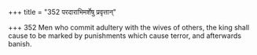 +++
title = "352 परदाराभिमर्शेषु प्रवृत्तान्"

+++
352	Men who commit adultery with the wives of others, the king shall cause to be marked by punishments which cause terror, and afterwards banish.